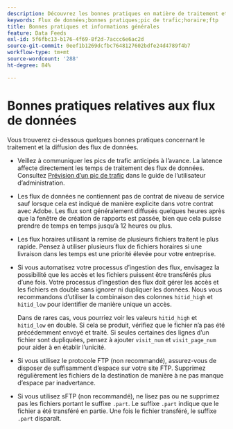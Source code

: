 ```yaml
---
description: Découvrez les bonnes pratiques en matière de traitement et de diffusion des flux de données dans Analytics.
keywords: Flux de données;bonnes pratiques;pic de trafic;horaire;ftp
title: Bonnes pratiques et informations générales
feature: Data Feeds
exl-id: 5f6fbc13-b176-4f69-8f2d-7accc6e6ac2d
source-git-commit: 0eef1b1269dcfbc7648127602bdfe24d4789f4b7
workflow-type: tm+mt
source-wordcount: '288'
ht-degree: 84%

---
```


# Bonnes pratiques relatives aux flux de données

Vous trouverez ci-dessous quelques bonnes pratiques concernant le traitement et la diffusion des flux de données.

* Veillez à communiquer les pics de trafic anticipés à l’avance. La latence affecte directement les temps de traitement des flux de données. Consultez [Prévision d’un pic de trafic](/help/admin/admin/c-manage-report-suites/c-edit-report-suites/c-traffic-management/t-traffic-schedule-spike.md) dans le guide de l’utilisateur d’administration.

* Les flux de données ne contiennent pas de contrat de niveau de service sauf lorsque cela est indiqué de manière explicite dans votre contrat avec Adobe. Les flux sont généralement diffusés quelques heures après que la fenêtre de création de rapports est passée, bien que cela puisse prendre de temps en temps jusqu’à 12 heures ou plus.

* Les flux horaires utilisant la remise de plusieurs fichiers traitent le plus rapide. Pensez à utiliser plusieurs flux de fichiers horaires si une livraison dans les temps est une priorité élevée pour votre entreprise.

* Si vous automatisez votre processus d’ingestion des flux, envisagez la possibilité que les accès et les fichiers puissent être transférés plus d’une fois. Votre processus d’ingestion des flux doit gérer les accès et les fichiers en double sans ignorer ni dupliquer les données. Nous vous recommandons d’utiliser la combinaison des colonnes `hitid_high` et `hitid_low` pour identifier de manière unique un accès.

  Dans de rares cas, vous pourriez voir les valeurs `hitid_high` et `hitid_low` en double. Si cela se produit, vérifiez que le fichier n’a pas été précédemment envoyé et traité. Si seules certaines des lignes dʼun fichier sont dupliquées, pensez à ajouter `visit_num` et `visit_page_num` pour aider à en établir lʼunicité.

* Si vous utilisez le protocole FTP (non recommandé), assurez-vous de disposer de suffisamment d’espace sur votre site FTP. Supprimez régulièrement les fichiers de la destination de manière à ne pas manque d’espace par inadvertance.

* Si vous utilisez sFTP (non recommandé), ne lisez pas ou ne supprimez pas les fichiers portant le suffixe `.part`. Le suffixe `.part` indique que le fichier a été transféré en partie. Une fois le fichier transféré, le suffixe `.part` disparaît.